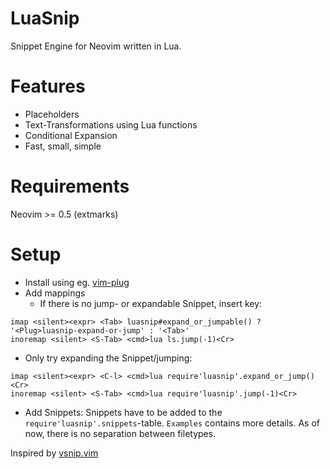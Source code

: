 # LuaSnip
Snippet Engine for Neovim written in Lua.

# Features
- Placeholders
- Text-Transformations using Lua functions
- Conditional Expansion
- Fast, small, simple

# Requirements
Neovim >= 0.5 (extmarks)

# Setup
- Install using eg. [vim-plug](https://github.com/junegunn/vim-plug)
- Add mappings
  - If there is no jump- or expandable Snippet, insert key:
```vim
imap <silent><expr> <Tab> luasnip#expand_or_jumpable() ? '<Plug>luasnip-expand-or-jump' : '<Tab>'
inoremap <silent> <S-Tab> <cmd>lua ls.jump(-1)<Cr>
```
  - Only try expanding the Snippet/jumping:
```vim
imap <silent><expr> <C-l> <cmd>lua require'luasnip'.expand_or_jump()<Cr>
inoremap <silent> <S-Tab> <cmd>lua require'luasnip'.jump(-1)<Cr>
```
- Add Snippets: Snippets have to be added to the `require'luasnip'.snippets`-table.
`Examples` contains more details. As of now, there is no separation between filetypes.

Inspired by [vsnip.vim](https://github.com/hrsh7th/vim-vsnip/)
